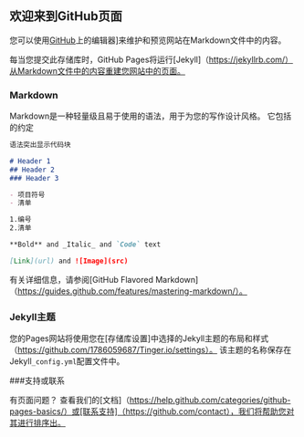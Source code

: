 ## 欢迎来到GitHub页面

您可以使用[GitHub](https：//github.com/1786059687/Tinger.io/edit/master/README.md)上的编辑器]来维护和预览网站在Markdown文件中的内容。

每当您提交此存储库时，GitHub Pages将运行[Jekyll]（https://jekyllrb.com/）从Markdown文件中的内容重建您网站中的页面。

### Markdown

Markdown是一种轻量级且易于使用的语法，用于为您的写作设计风格。 它包括的约定

```markdown
语法突出显示代码块

# Header 1
## Header 2
### Header 3

- 项目符号
- 清单

1.编号
2.清单

**Bold** and _Italic_ and `Code` text

[Link](url) and ![Image](src)
```

有关详细信息，请参阅[GitHub Flavored Markdown]（https://guides.github.com/features/mastering-markdown/）。

### Jekyll主题

您的Pages网站将使用您在[存储库设置]中选择的Jekyll主题的布局和样式（https://github.com/1786059687/Tinger.io/settings）。 该主题的名称保存在Jekyll`_config.yml`配置文件中。

###支持或联系

有页面问题？ 查看我们的[文档]（https://help.github.com/categories/github-pages-basics/）或[联系支持]（https://github.com/contact），我们将帮助您对其进行排序出。
